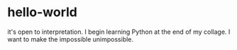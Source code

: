 # hello-world
it's open to interpretation.
I begin learning Python at the end of my collage. 
I want to make the impossible unimpossible.
